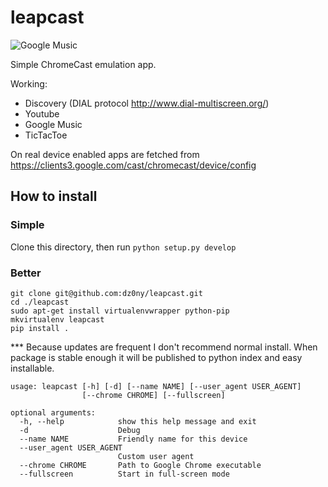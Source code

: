 # leapcast
![Google Music](http://screencloud.net//img/screenshots/3c17671ad386247d7dbd2f7395c4df77.png "Google Music")

Simple ChromeCast emulation app.

Working:

 - Discovery (DIAL protocol http://www.dial-multiscreen.org/)
 - Youtube
 - Google Music
 - TicTacToe

On real device enabled apps are fetched from https://clients3.google.com/cast/chromecast/device/config


## How to install

### Simple

Clone this directory, then run ```python setup.py develop```

### Better

```
git clone git@github.com:dz0ny/leapcast.git
cd ./leapcast
sudo apt-get install virtualenvwrapper python-pip
mkvirtualenv leapcast
pip install .
```

*** Because updates are frequent I don't recommend normal install. When package is stable enough it will be published to python index and easy installable.

```
usage: leapcast [-h] [-d] [--name NAME] [--user_agent USER_AGENT]
                [--chrome CHROME] [--fullscreen]

optional arguments:
  -h, --help            show this help message and exit
  -d                    Debug
  --name NAME           Friendly name for this device
  --user_agent USER_AGENT
                        Custom user agent
  --chrome CHROME       Path to Google Chrome executable
  --fullscreen          Start in full-screen mode

```

